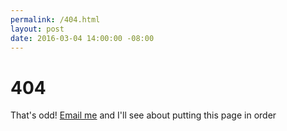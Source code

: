 ```yaml
---
permalink: /404.html
layout: post
date: 2016-03-04 14:00:00 -08:00
---
```


# 404

That's odd! [Email me](mailto:ben@notionparallax.co.uk?subject=I%20got%20a%20404&body=What's%20the%20URL%20you%20were%20trying%20for%3F%20Where%20did%20you%20click%20this%20link%3F) and I'll see about putting this page in order

<!-- This is a bit clunky, but here are all the redirect links that you might need to get to where you want to go.

 * [Authentic photo app](/2015/authentic-photo-app) is now here.
 * [Billing the gender fluid Cardinal â€“ no forced values](/2015/billing-the-gender-fluid-cardinal-no-forced-values) is now here.
 * [No Admins â€“ Control over your own data](/2015/no-admins-control-over-your-own-data) is now here.
 * [Fitbit &rarr; Selenium &rarr; Beyond the Whiteboard](/2014/fitbit-selenium-beyond-the-whiteboard) is now here.
 * [Thousand separators ](/2013/thousand-separators) is now here.
 * [compDesGrp Brisbane](/2011/compdesgrp-brisbane) is now here.
 * [Blackberry Motorist ](/2011/blackberry-motorist) is now here.
 * [thou shall not passport ](/2010/thou-shall-not-passport) is now here.
 * [The future is important â€“ I'm going to live there soon.](/2009/the-future-is-important-im-going-to-live-there-soon) is now here.
 * [why doesn't the coffee shop man like me? ](/2009/why-doesnt-the-coffee-shop-man-like-me) is now here.
 * [Go Kawakita's thesis - genetic algorithms in ecotect ](/2009/go-kawakitas-thesis-genetic-algorithms-in-ecotect) is now here.
 * [Oh, is that it? I was expecting something really flashy](/2008/oh-is-that-it-i-was-expecting-something-really-flashy) is now here.
 * [EMRoS + helmet or Ã£Ââ€¹Ã£ÂÂ¶Ã£ÂÂ¨](/2007/emros-helmet-or-e3-81-8b-e3-81-b6-e3-81-a8) is now here.
 * [Time factors](/blog/2016/time-factors) is now here.
 * [Grind size analysis app](/blog/2016/grind-size-analysis-app) is now here.
 * [Drones make us care about what's happening on the roof](/blog/2016/drones-make-us-care-about-whats-happening-on-the-roof) is now here.
 * [Deep work, and my first steps](/blog/2016/deep-work-and-my-first-steps) is now here.
 * [Connecting Rescue time to Habitica: How to reward yourself for doing useful things without using up all your brain power](/blog/2016/connecting-rescue-time-to-habitica-how-to-reward-yourself-for-doing-useful-things-without-using-up-all-your-brain-power) is now here.
 * [Centroid of points on the surface of a sphere: redux](/blog/2016/centroid-of-points-on-the-surface-of-a-sphere-redux) is now here.
 * [Blog much?](/blog/2016/blog-much) is now here.
 * [A quick timeline of books I've read](/blog/2016/a-quick-timeline-of-books-ive-read) is now here.
 * [Why deliver packaging?](/blog/2015/why-deliver-packaging) is now here.
 * [What's in my bag?](/blog/2015/whats-in-my-bag) is now here.
 * [Voting for a group](/blog/2015/voting-for-a-group) is now here.
 * [Value of unknown data](/blog/2015/value-of-unknown-data) is now here.
 * [Technical debt: stealing from ourselves](/blog/2015/technical-debt-stealing-from-ourselves) is now here.
 * [Slippery lies? (Facebook ads)](/blog/2015/slippery-lies-facebook-ads) is now here.
 * [Podcasts I listen to](/blog/2015/podcasts-i-listen-to) is now here.
 * [Open Source (some of) the things!](/blog/2015/open-source-some-of-the-things) is now here.
 * [MSc](/blog/2015/msc) is now here.
 * [Minimal Ownership?](/blog/2015/minimal-ownership) is now here.
 * [Major study: Results review experience](/blog/2015/major-study-results-review-experience) is now here.
 * [Major study: Question answering experience](/blog/2015/major-study-question-answering-experience) is now here.
 * [Major study: Design under conditions of uncertainty: Calibration, design & hitting a moving target in the dark](/blog/2015/major-study-design-under-conditions-of-uncertainty-calibration-design-hitting-a-moving-target-in-the-dark) is now here.
 * [Major study appendix: Teminology](/blog/2015/major-study-appendix-teminology) is now here.
 * [Major study appendix: Raw data](/blog/2015/major-study-appendix-raw-data) is now here.
 * [Major study appendix: Question set](/blog/2015/major-study-appendix-question-set) is now here.
 * [Major study appendix: Carbon Buzz interview transcript with Judit Kimpian](/blog/2015/major-study-appendix-carbon-buzz-interview-transcript-with-judit-kimpian) is now here.
 * [Lateness app - quantified tardiness](/blog/2015/lateness-app-quantified-tardiness) is now here.
 * [Holiday reading](/blog/2015/holiday-reading) is now here.
 * [Hierarchy, Networks, Generals and Clouds of Purpose](/blog/2015/hierarchy-networks-generals-and-clouds-of-purpose) is now here.
 * [Good design is timeless: bullshit](/blog/2015/good-design-is-timeless-bullshit) is now here.
 * [Fluid categories - define things by their attributes not their name](/blog/2015/fluid-categories-define-things-by-their-attributes-not-their-name-2) is now here.
 * [Evo-nerding: Lots of wheels and ideas](/blog/2015/evo-nerding-lots-of-wheels-and-ideas) is now here.
 * [Dissertation (what I thought 10 years ago)](/blog/2015/do-computer-design-techniques-enhance-or-retard-the-production-of-architectural-design-a-computer-design-primer) is now here.
 * [Delegation == Programming](/blog/2015/delegation-programming) is now here.
 * [Define and control the API - be powerful](/blog/2015/define-and-control-the-api-be-powerful) is now here.
 * [Capturing historic buildings (before someone blows them up) by crowd sourcing military technology](/blog/2015/capturing-historic-buildings-before-someone-blows-them-up-by-crowd-sourcing-military-technology) is now here.
 * [Canon](/blog/2015/canon) is now here.
 * [Brain to brain in 5 steps](/blog/2015/brain-to-brain-in-5-steps) is now here.
 * [Asset pipelines - being part of the process](/blog/2015/asset-pipelines-being-part-of-the-process) is now here.
 * [#architecture #bigquestions redux](/blog/2015/architecture-bigquestions-redux) is now here.
 * [#architecture #bigquestions](/blog/2015/architecture-bigquestions) is now here.
 * [Architects getting automated?](/blog/2015/architects-getting-automated) is now here.
 * [A 'Thinking about the future' game](/blog/2015/a-thinking-about-the-future-game) is now here.
 * [A manifesto for data collection](/blog/2015/a-manifesto-for-data-collection) is now here.
 * [why Postednot.es ?](/blog/2014/why-postednot-es) is now here.
 * [Spark hist](/blog/2014/spark-hist) is now here.
 * [Space Trading](/blog/2014/space-trading) is now here.
 * [random building photos](/blog/2014/random-building-photos) is now here.
 * [PostedNot.es](/blog/2014/postednot-es) is now here.
 * [Perfect TODO](/blog/2014/perfect-todo) is now here.
 * [OpenAsset REST API confusion](/blog/2014/openasset-rest-api-confusion) is now here.
 * [Offline reading](/blog/2014/offline-reading) is now here.
 * [lazy yogurt](/blog/2014/lazy-yogurt) is now here.
 * [How to become an internet millionaire in a weekend](/blog/2014/how-to-become-an-internet-millionaire-in-a-weekend) is now here.
 * [Dangerous addiction to learning](/blog/2014/dangerous-addiction-to-learning) is now here.
 * [Crossfit programming DSL](/blog/2014/crossfit-programming-dsl) is now here.
 * [Card chastity](/blog/2014/card-chastity) is now here.
 * [A little catch up](/blog/2014/a-little-catch-up) is now here.
 * [3 Read, 1 reading, 2 to read](/blog/2014/3-read-1-reading-2-to-read) is now here.
 * [The apocalypse - we were too early!](/blog/2013/the-apocalypse-we-were-too-early) is now here.
 * [Server faff](/blog/2013/server-faff) is now here.
 * [Pro tip - Mushroom bags](/blog/2013/pro-tip-mushroom-bags) is now here.
 * [Personal stack](/blog/2013/personal-stack) is now here.
 * [My nearest...](/blog/2013/my-nearest) is now here.
 * [Mum](/blog/2013/mum) is now here.
 * [Moar power?](/blog/2013/moar-power) is now here.
 * [Lean at the gym (the other lean)](/blog/2013/lean-at-the-gym-the-other-lean) is now here.
 * [lack](/blog/2013/lack) is now here.
 * [hydraulic economics](/blog/2013/hydraulic-economics-2) is now here.
 * [Hydraulic economics](/blog/2013/hydraulic-economics-2) is now here.
 * [Energy consistency](/blog/2013/energy-consistency) is now here.
 * [Driverless cars](/blog/2013/driverless-cars) is now here.
 * [A meaningless font, and a scruffy one](/blog/2013/a-meaningless-font-and-a-scruffy-one) is now here.
 * [USA conference trip](/blog/2012/usa-conference-trip) is now here.
 * [Time freeze](/blog/2012/time-freeze) is now here.
 * [the way things work out...](/blog/2012/the-way-things-work-out) is now here.
 * [The opportunity cost of your job](/blog/2012/the-opportunity-cost-of-your-job) is now here.
 * [Supermarket API - food tracking](/blog/2012/supermarket-api-food-tracking) is now here.
 * [Supermarket api](/blog/2012/supermarket-api) is now here.
 * [SimAUD](/blog/2012/simaud) is now here.
 * [sg2012 - Conference Registrations Open](/blog/2012/sg2012-conference-registrations-open) is now here.
 * [reading](/blog/2012/reading) is now here.
 * [prelim models](/blog/2012/prelim-models) is now here.
 * [post popularity](/blog/2012/post-popularity) is now here.
 * [One of us is missing the point here](/blog/2012/one-of-us-is-missing-the-point-here) is now here.
 * [New coffee setup](/blog/2012/new-coffee-setup) is now here.
 * [More malleable minds](/blog/2012/more-malleable-minds) is now here.
 * [invaluable, unrelated blogs](/blog/2012/invaluable-unrelated-blogs) is now here.
 * [Home gym](/blog/2012/home-gym) is now here.
 * [Here we go...](/blog/2012/here-we-go) is now here.
 * [future ed requirements](/blog/2012/future-ed-requirements) is now here.
 * [Fallout protection](/blog/2012/fallout-protection) is now here.
 * [ex](/blog/2012/ex) is now here.
 * [Conference day](/blog/2012/conference-day) is now here.
 * [coding in Google docs](/blog/2012/coding-in-google-docs) is now here.
 * [Circles](/blog/2012/circles) is now here.
 * [What else isn't a con?](/blog/2011/what-else-isnt-a-con) is now here.
 * [Tracing Gaga](/blog/2011/tracing-gaga) is now here.
 * [thinking about what WE're thinking about](/blog/2011/thinking-about-what-were-thinking-about) is now here.
 * [The wisdom of stairs - why I don't eat at McDonalds](/blog/2011/the-wisdom-of-stairs-why-i-dont-eat-at-mcdonalds) is now here.
 * [Studio update](/blog/2011/studio-update) is now here.
 * [space hacking](/blog/2011/space-hacking) is now here.
 * [solo canyoning](/blog/2011/solo-canyoning) is now here.
 * [SG2011 - Copenhagen!](/blog/2011/sg2011-copenhagen) is now here.
 * [SG2011](/blog/2011/sg2011) is now here.
 * [Runaway success](/blog/2011/runaway-success) is now here.
 * [Ruby Lessons](/blog/2011/ruby-lessons) is now here.
 * [Rio 2016 Olympic park competition results](/blog/2011/rio-2016-olympic-park-competition-results) is now here.
 * [Reading group](/blog/2011/reading-group) is now here.
 * [Public perceptions of energy consumption and savings](/blog/2011/public-perceptions-of-energy-consumption-and-savings) is now here.
 * [New research student](/blog/2011/new-research-student) is now here.
 * [nerdy videos](/blog/2011/nerdy-videos) is now here.
 * [Navigation Project explanation](/blog/2011/navigation-project-explanation) is now here.
 * [Nav project winding up](/blog/2011/nav-project-winding-up) is now here.
 * [Major study - for those with a lot of patience](/blog/2011/major-study-for-those-with-a-lot-of-patience) is now here.
 * [kettle](/blog/2011/kettle) is now here.
 * [Interview CSS](/blog/2011/interview-css) is now here.
 * [I'm back, I'll try not to go away again.](/blog/2011/im-back-ill-try-not-to-go-away-again) is now here.
 * [ideas speed dating](/blog/2011/ideas-speed-dating) is now here.
 * [Humility collection](/blog/2011/humility-collection) is now here.
 * [graphing legend status](/blog/2011/graphing-legend-status) is now here.
 * [Going off paper?](/blog/2011/going-off-paper) is now here.
 * [Generative Components tutorials](/blog/2011/generative-components-tutorials) is now here.
 * [emotionality...0](/blog/2011/emotionality-0) is now here.
 * [Ecotect tutorial](/blog/2011/ecotect-tutorial) is now here.
 * [compDesGrp](/blog/2011/compdesgrp) is now here.
 * [Chasing a made up number's source...](/blog/2011/chasing-a-made-up-numbers-source) is now here.
 * [Canyon pics](/blog/2011/canyon-pics) is now here.
 * [Both sides of the story](/blog/2011/both-sides-of-the-story) is now here.
 * [...and so the studio starts...](/blog/2011/and-so-the-studio-starts) is now here.
 * [a weekend on wheels](/blog/2011/a-weekend-on-wheels) is now here.
 * [A thought about starsigns](/blog/2011/a-thought-about-starsigns) is now here.
 * [H+ Conference in Melbourne](/blog/2011/715) is now here.
 * [DS6 Crit notes](/blog/2011/629) is now here.
 * [Zombie copy - reanimated](/blog/2010/zombie-copy-reanimated) is now here.
 * [Union Square](/blog/2010/union-square) is now here.
 * [UK emissions attributable to the built environment?](/blog/2010/uk-emissions-attributable-to-the-built-environment) is now here.
 * [tends towards zero carbon](/blog/2010/tends-towards-zero-carbon) is now here.
 * [Teaching texture mapping](/blog/2010/teaching-texture-mapping) is now here.
 * [Smart Geometry, TU Delft and Pirates](/blog/2010/smart-geometry-tu-delft-and-pirates) is now here.
 * [smart geometry 2010 - in progress](/blog/2010/smart-geometry-2010-in-progress) is now here.
 * [Simple English](/blog/2010/simple-english) is now here.
 * [scalpel blades](/blog/2010/scalpel-blades) is now here.
 * [Savannah cocktail menu](/blog/2010/savannah-cocktail-menu) is now here.
 * [quiz?](/blog/2010/quiz) is now here.
 * [no overrides](/blog/2010/no-overrides) is now here.
 * [Nature by numbers](/blog/2010/nature-by-numbers) is now here.
 * [more normal than most](/blog/2010/more-normal-than-most) is now here.
 * [Livescribe & Illustrator](/blog/2010/livescribe-illustrator) is now here.
 * [le tour de buzz](/blog/2010/le-tour-de-buzz) is now here.
 * [latest GC tutorials](/blog/2010/latest-gc-tutorials) is now here.
 * [Judit Kimpian On Carbon Buzz](/blog/2010/judit-kimpian-on-carbon-buzz) is now here.
 * [it's real, so strange!](/blog/2010/its-real-so-strange) is now here.
 * [iProcrastinate](/blog/2010/iprocrastinate) is now here.
 * [Homage](/blog/2010/homage) is now here.
 * [escape plan](/blog/2010/escape-plan) is now here.
 * [emergent voronoi - a la Coates](/blog/2010/emergent-voronoi-a-la-coates) is now here.
 * [Drawing a bell curve](/blog/2010/drawing-a-bell-curve) is now here.
 * [Carbon Buzz interview](/blog/2010/carbon-buzz-interview) is now here.
 * [building performance quiz](/blog/2010/building-performance-quiz) is now here.
 * [bpquiz just crept over one hundred](/blog/2010/bpquiz-just-crept-over-one-hundred) is now here.
 * [BP Quiz gets going](/blog/2010/bp-quiz-gets-going) is now here.
 * [architects' pay?](/blog/2010/architects-pay) is now here.
 * [Yosemite photos](/blog/2009/yosemite-trip-2) is now here.
 * [yosemite trip](/blog/2009/yosemite-trip) is now here.
 * [words I have a great deal of disdain for](/blog/2009/words-i-have-a-great-deal-of-distain-for) is now here.
 * [where should I live?](/blog/2009/where-should-i-live) is now here.
 * [trouble brewing](/blog/2009/trouble-brewing) is now here.
 * [tour of disloyalty](/blog/2009/tour-of-disloyalty) is now here.
 * [Tools or instruments?](/blog/2009/tools-or-instruments) is now here.
 * [the world in 2050](/blog/2009/the-world-in-2050) is now here.
 * [taking a crack at a policy](/blog/2009/taking-a-crack-at-a-policy) is now here.
 * [Status anxiety](/blog/2009/status-anxiety) is now here.
 * [some podcasts](/blog/2009/some-podcasts) is now here.
 * [Smart Geometry pre-training](/blog/2009/smart-geometry-pre-training) is now here.
 * [Smart Geometry 2009 talk - so, um, it's me](/blog/2009/smart-geometry-2009-talk-so-um-its-me) is now here.
 * [SG autumn Event: Open Platform at TU Delft](/blog/2009/sg-autumn-event-open-platform-at-tu-delft) is now here.
 * [SF tonnage](/blog/2009/sf-tonnage) is now here.
 * [scribble by function video](/blog/2009/scribble-by-function-video) is now here.
 * [screen shots](/blog/2009/screen-shots) is now here.
 * [rice pudding](/blog/2009/rice-pudding) is now here.
 * [proud of london](/blog/2009/proud-of-london) is now here.
 * [proper' books](/blog/2009/proper-books) is now here.
 * [Programming.Architecture](/blog/2009/programming-architecture) is now here.
 * [Prediction Book](/blog/2009/prediction-book) is now here.
 * [nutt sacked](/blog/2009/nutt-sacked) is now here.
 * [my reading list](/blog/2009/my-reading-list) is now here.
 * [mushroom carpark](/blog/2009/mushroom-carpark) is now here.
 * [multi literacy](/blog/2009/multi-literacy) is now here.
 * [microsoft's vision of the future](/blog/2009/microsofts-vision-of-the-future) is now here.
 * [lists to trees](/blog/2009/lists-to-trees) is now here.
 * [Let's Take the Con out of Econometrics - Ed Leamer](/blog/2009/lets-take-the-con-out-of-econometrics-ed-leamer) is now here.
 * [is it true that IBM make the best computers in the world?](/blog/2009/is-it-true-that-ibm-make-the-best-computers-in-the-world) is now here.
 * [how to disagree](/blog/2009/how-to-disagree) is now here.
 * [hand to mouth video](/blog/2009/hand-to-mouth-video) is now here.
 * [granularity](/blog/2009/granularity) is now here.
 * [generative components workshop at Oxford Brookes](/blog/2009/generative-components-workshop-at-oxford-brookes) is now here.
 * [GCR videos are up](/blog/2009/gcr-videos-are-up) is now here.
 * [GAs are cool apparently](/blog/2009/gas-are-cool-apparently) is now here.
 * [frighteningly real](/blog/2009/frighteningly-real) is now here.
 * [extreme sheparding](/blog/2009/extreme-sheparding) is now here.
 * [engaging with processing](/blog/2009/engaging-with-processing) is now here.
 * [distractions](/blog/2009/distractions) is now here.
 * [dissertation](/blog/2009/dissertation) is now here.
 * [diagrams for thinking](/blog/2009/diagrams-for-thinking) is now here.
 * [design to production](/blog/2009/design-to-production) is now here.
 * [darts diet](/blog/2009/darts-diet) is now here.
 * [cutting & bleeding edges](/blog/2009/cutting-bleeding-edges) is now here.
 * [cotton buds](/blog/2009/cotton-buds) is now here.
 * [Connecting a slider to a property to in Blend](/blog/2009/connecting-a-slider-to-a-property-to-in-blend) is now here.
 * [collected reading](/blog/2009/collected-reading) is now here.
 * [coffee making](/blog/2009/coffee-making) is now here.
 * [Christchurch to Auckland](/blog/2009/christchurch-to-auckland) is now here.
 * [centroid of points on the surface of a sphere](/blog/2009/centroid-of-points-on-the-surface-of-a-sphere) is now here.
 * [asking questions about asking questions](/blog/2009/asking-questions-about-asking-questions) is now here.
 * [Are Violent Video Games Adequately Preparing Children For The Apocalypse?](/blog/2009/are-violent-video-games-adequately-preparing-children-for-the-apocalypse) is now here.
 * [Architecture as Instrument talk](/blog/2009/architecture-as-instrument-talk) is now here.
 * [appropriate iconography](/blog/2009/apropriate-iconography) is now here.
 * [ad companies don't employ enough perverts](/blog/2009/ad-companies-dont-employ-enough-perverts) is now here.
 * [a crayfish](/blog/2009/a-crayfish) is now here.
 * [processing workshop 1](/blog/2009/317) is now here.
 * [what on earth have i been up to?](/blog/2008/what-on-earth-have-i-been-up-to) is now here.
 * [upgrade](/blog/2008/upgrade) is now here.
 * [update on how to waste time](/blog/2008/update-on-how-to-waste-time) is now here.
 * [tutorials](/blog/2008/tutorials) is now here.
 * [tutorials](/blog/2008/tutorials) is now here.
 * [thought process](/blog/2008/thought-process) is now here.
 * [The role of the architect in the modern world?](/blog/2008/the-role-of-the-architect-in-the-modern-world) is now here.
 * [the revolution will not be microwaved](/blog/2008/the-revolution-will-not-be-microwaved) is now here.
 * [the plan for next year](/blog/2008/the-plan-for-next-year) is now here.
 * [the old me](/blog/2008/the-old-me) is now here.
 * [the experiment continues](/blog/2008/the-experiment-continues) is now here.
 * [the experiment](/blog/2008/the-experiment) is now here.
 * [The 2 week point](/blog/2008/the-2-week-point) is now here.
 * [strategies series part 3 - torus patch tutorial](/blog/2008/strategies-series-part-3-torus-patch-tutorial) is now here.
 * [spectacular geekdom](/blog/2008/spectacular-geekdom) is now here.
 * [so, we love burton!!](/blog/2008/so-we-love-burton) is now here.
 * [smart geometry dates announced](/blog/2008/smart-geometry-dates-announced) is now here.
 * [proof](/blog/2008/proof) is now here.
 * [now term things](/blog/2008/now-term-things) is now here.
 * [new video tutorial for the GC reactive component tutorial](/blog/2008/new-video-tutorial-for-the-gc-reactive-component-tutorial) is now here.
 * [musings on the nature of the antipodes](/blog/2008/musings-on-the-nature-of-the-antipodes) is now here.
 * [multitouch train platform](/blog/2008/multitouch-train-platform) is now here.
 * [melburn roobaix - the hell of northcote](/blog/2008/melburn-roobaix-the-hell-of-northcote) is now here.
 * [implant technology to enhance human abilities](/blog/2008/implant-technology-to-enhance-human-abilities) is now here.
 * [i saw a dolphin](/blog/2008/i-saw-a-dolphin) is now here.
 * [human 2.0](/blog/2008/human-20) is now here.
 * [how did i miss what festo have been up to?](/blog/2008/how-did-i-miss-what-festo-have-been-up-to) is now here.
 * [genius is hard to find](/blog/2008/genius-is-hard-to-find) is now here.
 * [Genetic algorithms lecture](/blog/2008/genetic-algorithms-lecture) is now here.
 * [gc user is still alive](/blog/2008/gc-user-is-still-alive) is now here.
 * [gc university showcase in sydney](/blog/2008/gc-university-showcase-in-sydney) is now here.
 * [GC theoretical frameworks](/blog/2008/gc-theoretical-frameworks) is now here.
 * [gc strategies - ensuring planarity with sheared cones](/blog/2008/gc-strategies-ensuring-planarity-with-sheared-cones) is now here.
 * [from the 70s!!](/blog/2008/from-the-70s) is now here.
 * [fill up ma portion](/blog/2008/fill-up-ma-portion) is now here.
 * [experiment progress](/blog/2008/experiment-progress) is now here.
 * [educate[ed/or]](/blog/2008/educateedor) is now here.
 * [dda models](/blog/2008/dda-models) is now here.
 * [dda @ melbourne uni](/blog/2008/dda-melbourne-uni) is now here.
 * [codifying architecture](/blog/2008/codifying-architecture) is now here.
 * [chipping away](/blog/2008/chipping-away) is now here.
 * [C# resources](/blog/2008/c-resources) is now here.
 * [brounge](/blog/2008/brounge) is now here.
 * [architectural ideas are inherited from generation to generation - hmm, really?](/blog/2008/architectural-ideas-are-inherited-from-generation-to-generation-hmm-really) is now here.
 * [after you](/blog/2008/after-you) is now here.
 * [500](/blog/2008/500) is now here.
 * [yeah, I'm upside down!](/blog/2008/44) is now here.
 * [24 hours early](/blog/2008/24-hours-early) is now here.
 * [wish list](/blog/2007/wish-list) is now here.
 * [tomato update](/blog/2007/tomato-update) is now here.
 * [TAKEAWAY FESTIVAL 2](/blog/2007/takeaway-festival-2) is now here.
 * [Stretch-Hummer Vs Vespa](/blog/2007/stretch-hummer-vs-vespa) is now here.
 * [snowdonia pans](/blog/2007/snowdonia-pans) is now here.
 * [Smart Geometry 2007 day -1](/blog/2007/smart-geometry-2007-day-1) is now here.
 * [RMIT trip](/blog/2007/rmit-trip) is now here.
 * [post modern? fuck off, i want to be post human](/blog/2007/post-modern-fuck-off-i-want-to-be-post-human) is now here.
 * [Portland climbing](/blog/2007/portland-climbing) is now here.
 * [pauLink](/blog/2007/paulink) is now here.
 * [out of the google wilderness](/blog/2007/out-of-the-google-wilderness) is now here.
 * [ok ok, i suck](/blog/2007/ok-ok-i-suck) is now here.
 * [Notes on the Synthesis of Form](/blog/2007/notes-on-the-synthesis-of-form) is now here.
 * [living in a bubble](/blog/2007/living-in-a-bubble) is now here.
 * [little growing things](/blog/2007/little-growing-things) is now here.
 * [links for laters](/blog/2007/links-for-laters) is now here.
 * [life changing decision](/blog/2007/life-changing-decision) is now here.
 * [indoor greenhouse](/blog/2007/indoor-greenhouse) is now here.
 * [In Gear](/blog/2007/in-gear) is now here.
 * [I'm not ignoring you!](/blog/2007/im-not-ignoring-you) is now here.
 * [homegrown](/blog/2007/homegrown) is now here.
 * [growing up](/blog/2007/growing-up) is now here.
 * [Going to NY](/blog/2007/going-to-ny) is now here.
 * [ETSDL](/blog/2007/etsdl) is now here.
 * [escape map](/blog/2007/escape-map) is now here.
 * [code tree](/blog/2007/code-tree) is now here.
 * [CA update](/blog/2007/ca-update) is now here.
 * [Burgernomics](/blog/2007/burgernomics) is now here.
 * [Ben'll Fix It](/blog/2007/benll-fix-it) is now here.
 * [beautiful game](/blog/2007/beautiful-game) is now here.
 * [Amazon addiction](/blog/2007/amazon-addiction) is now here.
 * [my global footprint](/blog/2007/17) is now here.
 * [new website](/blog/2006/new-website) is now here.
 * [latop health spa](/blog/2006/latop-health-spa) is now here.
 * [back in the game](/blog/2006/back-in-the-game) is now here. -->
